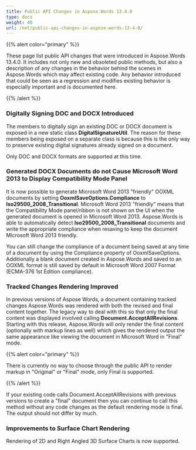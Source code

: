```yaml
---
title: Public API Changes in Aspose.Words 13.4.0
type: docs
weight: 40
url: /net/public-api-changes-in-aspose-words-13-4-0/
---
```


{{% alert color="primary" %}} 

These page list public API changes that were introduced in Aspose.Words 13.4.0. It includes not only new and obsoleted public methods, but also a description of any changes in the behavior behind the scenes in Aspose.Words which may affect existing code. Any behavior introduced that could be seen as a regression and modifies existing behavior is especially important and is documented here.

{{% /alert %}} 

### **Digitally Signing DOC and DOCX Introduced**

The members to digitally sign an existing DOC or DOCX document is exposed in a new static class **DigitalSignatureUtil**. The reason for these members being exposed on a separate class is because this is the only way to preserve existing digital signatures already signed on a document.

Only DOC and DOCX formats are supported at this time.

### **Generated DOCX Documents do not Cause Microsoft Word 2013 to Display Compatibility Mode Panel**

It is now possible to generate Microsoft Word 2013 "friendly" OOXML documents by setting **OoxmlSaveOptions.Compliance** to **Iso29500_2008_Transitional**. Microsoft Word 2013 "friendly" means that the Compatibility Mode panel/ribbon is not shown on the UI when the generated document is opened in Microsoft Word 2013. Aspose.Words is able to automatically detect **Iso29500_2008_Transitional** documents and write the appropriate compliance when resaving to keep the document Microsoft Word 2013 friendly.

You can still change the compliance of a document being saved at any time of a document by using the Compliance property of OoxmlSaveOptions.
Additionally a blank document created in Aspose.Words and saved to an OOXML format is still saved by default in Microsoft Word 2007 Format (ECMA-376 1st Edition compliance). 

### **Tracked Changes Rendering Improved**

In previous versions of Aspose Words, a document containing tracked changes Aspose.Words was rendered with both the revised and final content together. The legacy way to deal with this so that only the final content was displayed involved calling **Document.AcceptAllRevisions**. Starting with this release, Aspose.Words will only render the final content (optionally with markup lines as well) which gives the rendered output the same appearance like viewing the document in Microsoft Word in "Final" mode.

{{% alert color="primary" %}} 

There is currently no way to choose through the public API to render markup in "Original" or "Final" mode, only Final is supported.

{{% /alert %}} 

If your existing code calls Document.AcceptAllRevisions with previous versions to create a "final" document then you can continue to call this method without any code changes as the default rendering mode is final. The output should not differ by much.

### **Improvements to Surface Chart Rendering**

Rendering of 2D and Right Angled 3D Surface Charts is now supported.
